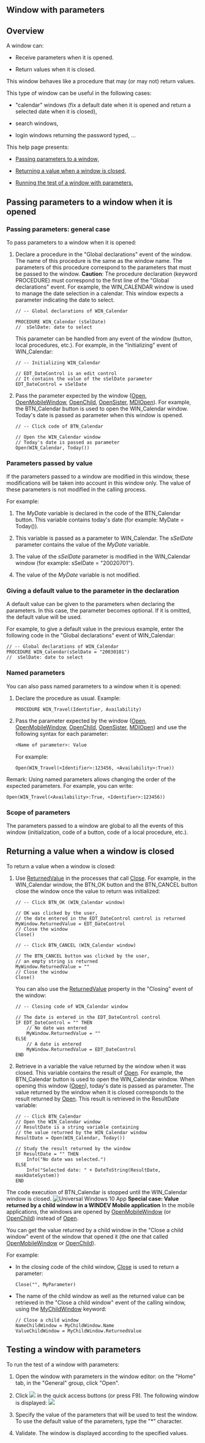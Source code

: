 


## Window with parameters
			



<a name="NOTE1"></a>
<a name="NOTE1_1"></a>


## Overview
<a name="overview_ELTTEXTE000295"></a>
A window can:

- Receive parameters when it is opened.

- Return values when it is closed.




This window behaves like a procedure that may (or may not) return values.

This type of window can be useful in the following cases:

- "calendar" windows (fix a default date when it is opened and return a selected date when it is closed), 

- search windows, 

- login windows returning the password typed, ...




This help page presents:

- [Passing parameters to a window,](#NOTE2)

- [Returning a value when a window is closed,](#NOTE3)

- [Running the test of a window with parameters.](#NOTE4)




<a name="NOTE2"></a>
<a name="NOTE2_1"></a>


## Passing parameters to a window when it is opened
<a name="passing_parameters_window_when_opened_ELTTEXTE000319"></a>


### Passing parameters: general case
<a name="passing_parameters_general_case_ELTPARAGRAPHE000038"></a>

To pass parameters to a window when it is opened:

1. Declare a procedure in the "Global declarations" event of the window. The name of this procedure is the same as the window name. The parameters of this procedure correspond to the parameters that must be passed to the window.
	**Caution**: The procedure declaration (keyword PROCEDURE) must correspond to the first line of the "Global declarations" event.
	For example, the WIN_CALENDAR window is used to manage the date selection in a calendar. This window expects a parameter indicating the date to select.
	
	```wl
	// -- Global declarations of WIN_Calendar 
	
	PROCEDURE WIN_Calendar (sSelDate)
	//  sSelDate: date to select
	```

	This parameter can be handled from any event of the window (button, local procedures, etc.).
	For example, in the "Initializing" event of WIN_Calendar:
	
	```wl
	// -- Initializing WIN_Calendar
	
	// EDT_DateControl is an edit control 
	// It contains the value of the sSelDate parameter
	EDT_DateControl = sSelDate
	```


2. Pass the parameter expected by the window ([Open](../WDLang1/3038035.md), [OpenMobileWindow](../WDLang1/1000021018.md), [OpenChild](../WDLang1/3038021.md), [OpenSister](../WDLang1/3038045.md), [MDIOpen](../WDLang1/3052005.md)). For example, the BTN_Calendar button is used to open the WIN_Calendar window. Today's date is passed as parameter when this window is opened.
	
	```wl
	// -- Click code of BTN_Calendar
	
	// Open the WIN_Calendar window
	// Today's date is passed as parameter
	Open(WIN_Calendar, Today())
	```






### Parameters passed by value
<a name="parameters_passed_value_ELTPARAGRAPHE000075"></a>

If the parameters passed to a window are modified in this window, these modifications will be taken into account in this window only. The value of these parameters is not modified in the calling process.

For example:

1. The *MyDate* variable is declared in the code of the BTN_Calendar button. This variable contains today's date (for example: MyDate = Today()).

2. This variable is passed as a parameter to WIN_Calendar. The *sSelDate* parameter contains the value of the *MyDate* variable.

3. The value of the *sSelDate* parameter is modified in the WIN_Calendar window (for example: sSelDate = "20020701").

4. The value of the *MyDate* variable is not modified.



<a name="NOTE5_2"></a>


### Giving a default value to the parameter in the declaration
<a name="giving_default_value_the_parameter_the_declaration_ELTPARAGRAPHE000089"></a>

A default value can be given to the parameters when declaring the parameters. In this case, the parameter becomes optional. If it is omitted, the default value will be used. 

For example, to give a default value in the previous example, enter the following code in the "Global declarations" event of WIN_Calendar:


```wl
// -- Global declarations of WIN_Calendar
PROCEDURE WIN_Calendar(sSelDate = "20030101")
//  sSelDate: date to select
```



### Named parameters
<a name="named_parameters_ELTPARAGRAPHE000100"></a>

You can also pass named parameters to a window when it is opened:

1. Declare the procedure as usual. Example: 
	
	```wl
	PROCEDURE WIN_Travel(Identifier, Availability)
	```


2. Pass the parameter expected by the window ([Open](../WDLang1/3038035.md), [OpenMobileWindow](../WDLang1/1000021018.md), [OpenChild](../WDLang1/3038021.md), [OpenSister](../WDLang1/3038045.md), [MDIOpen](../WDLang1/3052005.md)) and use the following syntax for each parameter: 
	```txt
	<Name of parameter>: Value
	```

	For example: 
	```wl
	Open(WIN_Travel(<Identifier>:123456, <Availability>:True))
	```



Remark: Using named parameters allows changing the order of the expected parameters. For example, you can write: 
```wl
Open(WIN_Travel(<Availability>:True, <Identifier>:123456))
```

<a name="NOTE5_3"></a>


### Scope of parameters
<a name="scope_parameters_ELTPARAGRAPHE000133"></a>

The parameters passed to a window are global to all the events of this window (initialization, code of a button, code of a local procedure, etc.).

<a name="NOTE3"></a>
<a name="NOTE3_1"></a>


## Returning a value when a window is closed
<a name="returning_value_when_window_closed_ELTTEXTE000367"></a>
To return a value when a window is closed: 

1. Use [ReturnedValue](../Proprietes/2510134.md) in the processes that call [Close](../WDLang1/3038018.md).
	For example, in the WIN_Calendar window, the BTN_OK button and the BTN_CANCEL button close the window once the value to return was initialized:
	
	```wl
	// -- Click BTN_OK (WIN_Calendar window)
	
	// OK was clicked by the user, 
	// the date entered in the EDT_DateControl control is returned 
	MyWindow.ReturnedValue = EDT_DateControl
	// Close the window
	Close()
	```

	
	```wl
	// -- Click BTN_CANCEL (WIN_Calendar window)
	
	// The BTN_CANCEL button was clicked by the user,
	// an empty string is returned
	MyWindow.ReturnedValue = ""
	// Close the window
	Close()
	```

	You can also use the [ReturnedValue](../Proprietes/2510134.md) property in the "Closing" event of the window:
	
	```wl
	// -- Closing code of WIN_Calendar window
	
	// The date is entered in the EDT_DateControl control
	IF EDT_DateControl = "" THEN
		// No date was entered
		MyWindow.ReturnedValue = ""
	ELSE
		// A date is entered
		MyWindow.ReturnedValue = EDT_DateControl
	END
	```


2. Retrieve in a variable the value returned by the window when it was closed. This variable contains the result of [Open](../WDLang1/3038035.md).
	For example, the BTN_Calendar button is used to open the WIN_Calendar window. When opening this window ([Open](../WDLang1/3038035.md)), today's date is passed as parameter. The value returned by the window when it is closed corresponds to the result returned by [Open](../WDLang1/3038035.md). This result is retrieved in the ResultDate variable:
	
	```wl
	// -- Click BTN_Calendar
	// Open the WIN_Calendar window
	// ResultDate is a string variable containing 
	// the value returned by the WIN_Calendar window
	ResultDate = Open(WIN_Calendar, Today())
	
	// Study the result returned by the window
	IF ResultDate = "" THEN
		Info("No date was selected.")
	ELSE
		Info("Selected date: " + DateToString(ResultDate, maskDateSystem))
	END
	```




The code execution of BTN_Calendar is stopped until the WIN_Calendar window is closed.
![Universal Windows 10 App](https://doc.pcsoft.fr/ext/images/us/UNIVERSALAPP.png) **Special case: Value returned by a child window in a WINDEV Mobile application**
In the mobile applications, the windows are opened by [OpenMobileWindow](../WDLang1/1000021018.md) (or [OpenChild](../WDLang1/3038021.md)) instead of [Open](../WDLang1/3038035.md). 

You can get the value returned by a child window in the "Close a child window" event of the window that opened it (the one that called [OpenMobileWindow](../WDLang1/1000021018.md) or [OpenChild](../WDLang1/3038021.md)).

For example:

- In the closing code of the child window, [Close](../WDLang1/3038018.md) is used to return a parameter: 
	
	```wl
	Close("", MyParameter)
	```


- The name of the child window as well as the returned value can be retrieved in the "Close a child window" event of the calling window, using the [MyChildWindow](../Motscles/1511021.md) keyword: 
	
	```wl
	// Close a child window
	NameChildWindow = MyChildWindow.Name 
	ValueChildWindow = MyChildWindow.ReturnedValue
	```





<a name="NOTE4"></a>
<a name="NOTE4_1"></a>


## Testing a window with parameters
<a name="testing_window_with_parameters_ELTTEXTE000397"></a>
To run the test of a window with parameters: 

1. Open the window with parameters in the window editor: on the "Home" tab, in the "General" group, click "Open".

2. Click ![](https://doc.pcsoft.fr/en-US/images/image.awp?langid=3&name=Ico_Go_Fenetre_WD_bl.gif)
 in the quick access buttons (or press F9). The following window is displayed:
![](https://doc.pcsoft.fr/en-US/images/image.awp?langid=3&name=fen%EAtre_param%E9tr%E9e%20-%20HC%20N%B0001.gif)


3. Specify the value of the parameters that will be used to test the window. To use the default value of the parameters, type the "\*" character.

4. Validate. The window is displayed according to the specified values.





